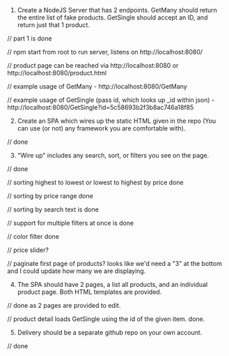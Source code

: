 1. Create a NodeJS Server that has 2 endpoints. GetMany should return the entire list of fake products. 
GetSingle should accept an ID, and return just that 1 product. 

// part 1 is done

// npm start from root to run server, listens on http://localhost:8080/

// product page can be reached via http://localhost:8080 or http://localhost:8080/product.html

// example usage of GetMany - http://localhost:8080/GetMany

// example usage of GetSingle (pass id, which looks up _id within json) - http://localhost:8080/GetSingle?id=5c58693b2f3b8ac746a18f85

2. Create an SPA which wires up the static HTML given in the repo (You can use (or not) any framework you are comfortable with).

// done


3. "Wire up" includes any search, sort, or filters you see on the page.

// done

// sorting highest to lowest or lowest to highest by price done

// sorting by price range done

// sorting by search text is done

// support for multiple filters at once is done

// color filter done

// price slider? 

// paginate first page of products? looks like we'd need a "3" at the bottom and I could update how many we are displaying.


4. The SPA should have 2 pages, a list all products, and an individual product page. Both HTML templates are provided.

// done as 2 pages are provided to edit.

// product detail loads GetSingle using the id of the given item. done.

5. Delivery should be a separate github repo on your own account. 

// done
